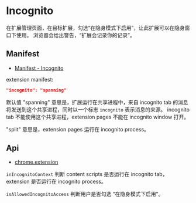 # Incognito

在扩展管理页面，在目标扩展，勾选“在隐身模式下启用”，让此扩展可以在隐身窗口下使用。
浏览器会给出警告，“扩展会记录你的记录”。

## Manifest

- [Manifest - Incognito](https://developer.chrome.com/extensions/manifest/incognito)

extension manifest:

```json
"incognito": "spanning"
```

默认值 "spanning" 意思是，扩展运行在共享进程中，来自 incognito tab 的消息将发送到这个共享进程，同时以一个标志 `incognito` 表示消息的来源。 incognito tab 不能使用这个共享进程，extension pages 不能在 incognito window 打开。

"split" 意思是，extension pages 运行在 incognito process。

## Api

- [chrome.extension](https://developer.chrome.com/extensions/extension)

`inIncognitoContext` 判断 content scripts 是否运行在 incognito tab， extension 是否运行在 incognito process。

`isAllowedIncognitoAccess` 判断用户是否勾选 “在隐身模式下启用”。
